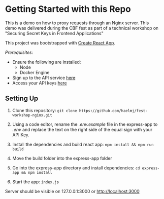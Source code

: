 # Getting Started with this Repo

This is a demo on how to proxy requests through an Nginx server. This demo was delivered during the CBF fest as part of a technical workshop on "Securing Secret Keys in Frontend Applications"

This project was bootstrapped with [Create React App](https://github.com/facebook/create-react-app).

*Prerequisites*:

- Ensure the following are installed:
  - Node
  - Docker Engine
- Sign up to the API service [here](https://home.openweathermap.org/users/sign_up)
- Access your API keys [here](https://home.openweathermap.org/api_keys)

## Setting Up

1. Clone this repository:
`
git clone https://github.com/haelmj/fest-workshop-nginx.git
`

2. Using a code editor, rename the *.env.example* file in the express-app to *.env* and replace the text on the right side of the equal sign with your API Key.

3. Install the dependencies and build react app: `npm install && npm run build`

4. Move the build folder into the express-app folder

5. Go into the express-app directory and install dependencies: `cd express-app && npm install`

6. Start the app: `index.js`

Server should be visible on 127.0.0.1:3000 or [http://localhost:3000](http://localhost:3000)